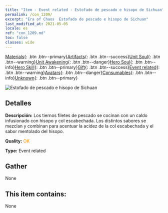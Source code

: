 ```yaml
---
title: "Item - Event related - Estofado de pescado e hisopo de Sichuan"
permalink: /con_1209/
excerpt: "Era of Chaos  Estofado de pescado e hisopo de Sichuan"
last_modified_at: 2021-05-05
locale: es
ref: "con_1209.md"
toc: false
classes: wide
---
```

 [Materials](/ItemsES/){: .btn .btn--primary}[Artifacts](/ItemsES/Artifacts/){: .btn .btn--success}[Unit Soul](/ItemsES/UnitSoul/){: .btn .btn--warning}[Unit Awakening](/ItemsES/UnitAwakening/){: .btn .btn--danger}[Hero Soul](/ItemsES/HeroSoul/){: .btn .btn--info}[Hero Skill](/ItemsES/HeroSkill/){: .btn .btn--primary}[Gift](/ItemsES/Gift/){: .btn .btn--success}[Event related](/ItemsES/Events/){: .btn .btn--warning}[Avatars](/ItemsES/Avatars/){: .btn .btn--danger}[Consumables](/ItemsES/Consumables/){: .btn .btn--info}[Unknown](/ItemsES/Unknown/){: .btn .btn--primary}

 ![Estofado de pescado e hisopo de Sichuan](/images/t/i_81521331.png)

## Detalles
 **Descripción:** Los tiernos filetes de pescado se cocinan con un caldo infusionado con hisopo y col escabechada. Los distintos sabores se mezclan y combinan para acentuar la acidez de la col escabechada y el sabor mentolado del hisopo.

 **Quality:** <span style="color: #FF8C00">OK</span>

 **Type:** Event related

## Gather

  None

## This item contains:

  None

